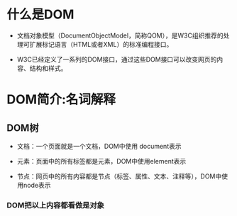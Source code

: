 <!--
 * @Author: your name
 * @Date: 2019-11-05 14:44:17
 * @LastEditTime: 2019-11-05 15:35:16
 * @LastEditors: Please set LastEditors
 * @Description: In User Settings Edit
 * @FilePath: \HTML-CSS-JS\02JavaScript\02DOM操作\02DOM简介.md
 -->
# 什么是DOM
* 文档对象模型（DocumentObjectModel，简称QOM），是W3C组织推荐的处理可扩展标记语言（HTML或者XML）的标准编程接口。

* W3C已经定义了一系列的DOM接口，通过这些DOM接口可以改变网页的内容、结构和样式。

# DOM简介:名词解释
## DOM树
* 文档：一个页面就是一个文档，DOM中使用 document表示

* 元素：页面中的所有标签都是元素，DOM中使用element表示

* 节点：网页中的所有内容都是节点（标签、属性、文本、注释等），DOM中使用node表示

### DOM把以上内容都看做是对象